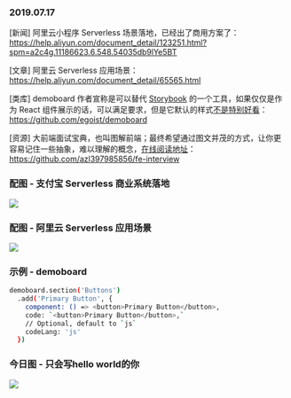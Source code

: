 ### 2019.07.17

[新闻] 阿里云小程序 Serverless 场景落地，已经出了商用方案了：<https://help.aliyun.com/document_detail/123251.html?spm=a2c4g.11186623.6.548.54035db9lYe5BT>

[文章] 阿里云 Serverless 应用场景：<https://help.aliyun.com/document_detail/65565.html>

[类库] demoboard 作者宣称是可以替代 [Storybook](https://github.com/storybookjs/storybook) 的一个工具，如果仅仅是作为 React 组件展示的话，可以满足要求，但是它默认的样式[不是特别好看](https://demoboard.org/)：<https://github.com/egoist/demoboard>

[资源] 大前端面试宝典，也叫图解前端；最终希望通过图文并茂的方式，让你更容易记住一些抽象，难以理解的概念，[在线阅读地址](https://lucifer.ren/fe-interview/#/)：<https://github.com/azl397985856/fe-interview>

### 配图 - 支付宝 Serverless 商业系统落地
![](http://static-aliyun-doc.oss-cn-hangzhou.aliyuncs.com/assets/img/682654/156275554750650_zh-CN.png)

### 配图 - 阿里云 Serverless 应用场景
![](http://static-aliyun-doc.oss-cn-hangzhou.aliyuncs.com/assets/img/15081/15481771526791_zh-CN.png)

### 示例 - demoboard
```bash
demoboard.section('Buttons')
  .add('Primary Button', {
    component: () => <button>Primary Button</button>,
    code: `<button>Primary Button</button>,`
    // Optional, default to `js`
    codeLang: 'js'
  })
```

### 今日图 - 只会写hello world的你
![](http://qn.40zhe.com/16bfdd2f3b6a9d1b)
